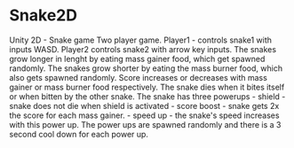 # Snake2D
Unity 2D - Snake game
Two player game. Player1 - controls snake1 with inputs WASD. 
Player2 controls snake2 with arrow key inputs. 
The snakes grow longer in lenght by eating mass gainer food, which get spawned randomly. 
The snakes grow shorter by eating the mass burner food, which also gets spawned randomly.
Score increases or decreases with mass gainer or mass burner food respectively.
The snake dies when it bites itself or when bitten by the other snake.
The snake has three powerups
    - shield - snake does not die when shield is activated
    - score boost - snake gets 2x the score for each mass gainer.
    - speed up - the snake's speed increases with this power up.
The power ups are spawned randomly and there is a 3 second cool down for each power up.
